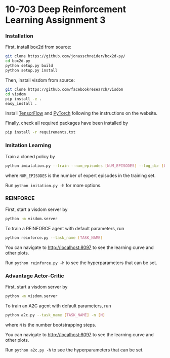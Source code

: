 # 10-703 Deep Reinforcement Learning Assignment 3

### Installation
First, install box2d from source:
```bash
git clone https://github.com/jonasschneider/box2d-py/
cd box2d-py
python setup.py build
python setup.py install
```

Then, install visdom from source:
```bash
git clone https://github.com/facebookresearch/visdom
cd visdom
pip install -e .
easy_install .
```

Install [TensorFlow](https://www.tensorflow.org/install/) and [PyTorch](http://pytorch.org/) following the instructions on the website.

Finally, check all required packages have been installed by 
```bash
pip install -r requirements.txt
```

### Imitation Learning
Train a cloned policy by
```bash
python imiatation.py --train --num_episodes [NUM_EPISODES] --log_dir [LOG_DIR]
```
where `NUM_EPISODES` is the number of expert episodes in the training set.

Run `python imitation.py -h` for more options.

### REINFORCE
First, start a visdom server by
```bash
python -m visdom.server
```
To train a REINFORCE agent with default parameters, run
```bash
python reinforce.py --task_name [TASK_NAME]
```
You can navigate to <http://localhost:8097> to see the learning curve and other plots.

Run `python reinforce.py -h` to see the hyperparameters that can be set.

### Advantage Actor-Critic
First, start a visdom server by
```bash
python -m visdom.server
```
To train an A2C agent with default parameters, run
```bash
python a2c.py --task_name [TASK_NAME] -n [N]
```
where `N` is the number bootstrapping steps.

You can navigate to <http://localhost:8097> to see the learning curve and other plots.

Run `python a2c.py -h` to see the hyperparameters that can be set.
